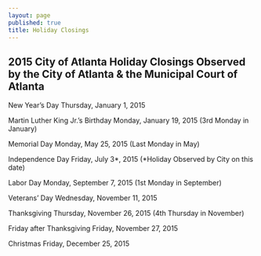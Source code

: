 ```yaml
---
layout: page
published: true
title: Holiday Closings
---
```


## 2015 City of Atlanta Holiday Closings Observed by the City of Atlanta & the Municipal Court of Atlanta

New Year’s Day Thursday, January 1, 2015

Martin Luther King Jr.’s Birthday Monday, January 19, 2015
(3rd Monday in January)

Memorial Day Monday, May 25, 2015
(Last Monday in May)

Independence Day Friday, July 3*, 2015
(*Holiday Observed by City on this date)

Labor Day Monday, September 7, 2015
(1st Monday in September)

Veterans’ Day Wednesday, November 11, 2015

Thanksgiving Thursday, November 26, 2015
(4th Thursday in November)

Friday after Thanksgiving Friday, November 27, 2015

Christmas Friday, December 25, 2015